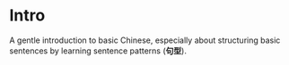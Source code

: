 # Intro

A gentle introduction to basic Chinese, especially about structuring basic sentences by learning sentence patterns (**句型**).



